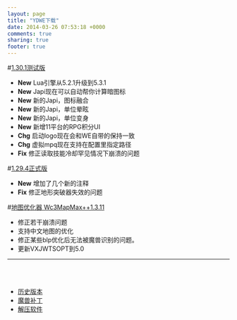 ```yaml
---
layout: page
title: "YDWE下载"
date: 2014-03-26 07:53:18 +0000
comments: true
sharing: true
footer: true
---
```


#[1.30.1测试版](http://pan.baidu.com/s/1qYAEAAw)

* **New** Lua引擎从5.2.1升级到5.3.1
* **New** Japi现在可以自动帮你计算暗图标
* **New** 新的Japi，图标融合
* **New** 新的Japi，单位晕眩
* **New** 新的Japi，单位变身
* **New** 新增11平台的RPG积分UI
* **Chg** 启动logo现在会和WE自带的保持一致
* **Chg** 虚拟mpq现在支持在配置里指定路径
* **Fix** 修正读取技能冷却罕见情况下崩溃的问题

#[1.29.4正式版](http://pan.baidu.com/s/1gdULikN)

* **New** 增加了几个新的注释
* **Fix** 修正地形突破器失效的问题

#[地图优化器 Wc3MapMax++1.3.11](http://pan.baidu.com/s/1slstEfr)

* 修正若干崩溃问题
* 支持中文地图的优化
* 修正某些blp优化后无法被魔兽识别的问题。
* 更新VXJWTSOPT到5.0

---

<br><br>

* [历史版本](http://pan.baidu.com/share/link?shareid=401650&uk=3389291567)
* [魔兽补丁](http://pan.baidu.com/share/link?shareid=401621&uk=3389291567)
* [解压软件](http://sparanoid.com/lab/7z/)
